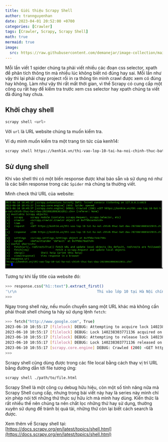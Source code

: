 ```yaml
---
title: Giới thiệu Scrapy Shell
author: trannguyenhan 
date: 2023-04-01 20:52:00 +0700
categories: [Crawler]
tags: [Crawler, Scrapy, Scrapy Shell]
math: true
mermaid: true
image:
  src: https://raw.githubusercontent.com/demanejar/image-collection/main/scrapy/scrapyshell.png
---
```


Mỗi lần viết 1 spider chúng ta phải viết nhiều các đoạn css selector, xpath để phân tích thông tin mà nhiều lúc không biết nó đúng hay sai. Mỗi lần như vậy thì lại phải chạy project rồi in ra thông tin mình crawl được xem có đúng hay không. Làm như vậy thì rất mất thời gian, vì thế Scrapy có cung cấp một công cụ rất hay để kiểm tra trước xem css selector hay xpath chúng ta viết đã đúng hay chưa.

## Khởi chạy shell

```bash
scrapy shell <url>
```

Với `url` là URL website chúng ta muốn kiểm tra.

Ví dụ mình muốn kiểm tra một trang tin tức của kenh14:

```bash
scrapy shell https://kenh14.vn/thi-vao-lop-10-tai-ha-noi-chinh-thuc-bat-dau-20230610083632015.chn
```

## Sử dụng shell

Khi vào shell thì có một biến response được khai báo sẵn và sử dụng nó như là các biến response trong các `Spider` mà chúng ta thường viết.

Mình check thử URL của website: 

![](https://raw.githubusercontent.com/demanejar/image-collection/main/scrapy/scrapy_shell.png)

Tương tự khi lấy title của website đó: 

```bash
>>> response.css("h1::text").extract_first()
'\r\n                                    Thi vào lớp 10 tại Hà Nội chính thức bắt đầu'
>>> 
```

Ngay trong shell này, nếu muốn chuyển sang một URL khác mà không cần phải thoát shell chúng ta hãy sử dụng lệnh `fetch`:

```bash
>>> fetch("http://www.google.com", True)
2023-06-10 10:55:17 [filelock] DEBUG: Attempting to acquire lock 140238303771136 on /home/trannguyenhan/.cache/python-tldextract/3.8.10.final__usr__7d8fdf__tldextract-3.4.0/publicsuffix.org-tlds/de84b5ca2167d4c83e38fb162f2e8738.tldextract.json.lock
2023-06-10 10:55:17 [filelock] DEBUG: Lock 140238303771136 acquired on /home/trannguyenhan/.cache/python-tldextract/3.8.10.final__usr__7d8fdf__tldextract-3.4.0/publicsuffix.org-tlds/de84b5ca2167d4c83e38fb162f2e8738.tldextract.json.lock
2023-06-10 10:55:17 [filelock] DEBUG: Attempting to release lock 140238303771136 on /home/trannguyenhan/.cache/python-tldextract/3.8.10.final__usr__7d8fdf__tldextract-3.4.0/publicsuffix.org-tlds/de84b5ca2167d4c83e38fb162f2e8738.tldextract.json.lock
2023-06-10 10:55:17 [filelock] DEBUG: Lock 140238303771136 released on /home/trannguyenhan/.cache/python-tldextract/3.8.10.final__usr__7d8fdf__tldextract-3.4.0/publicsuffix.org-tlds/de84b5ca2167d4c83e38fb162f2e8738.tldextract.json.lock
2023-06-10 10:55:17 [scrapy.core.engine] DEBUG: Crawled (200) <GET http://www.google.com> (referer: None)
>>> 
```

Scrapy shell cũng dùng được trong các file local bằng cách thay vị trí URL bằng đường dẫn tới file tương ứng: 

```bash
scrapy shell ./path/to/file.html
```

Scrapy Shell là một công cụ debug hữu hiệu, còn một số tính năng nữa mà Scrapy Shell cung cấp, nhưng trong bài viết này hay là series này mình chỉ xin phép nói tới những thứ thực sự hữu ích mà mình hay dùng. Kiến thức là rất nhiều thế nên chúng ta nên chắt lọc những thứ hay sử dụng, thường xuyên sử dụng để tránh bị quá tải, những thứ còn lại biết cách search là được.

Xem thêm về Scrapy shell tại: [https://docs.scrapy.org/en/latest/topics/shell.html](https://docs.scrapy.org/en/latest/topics/shell.html)